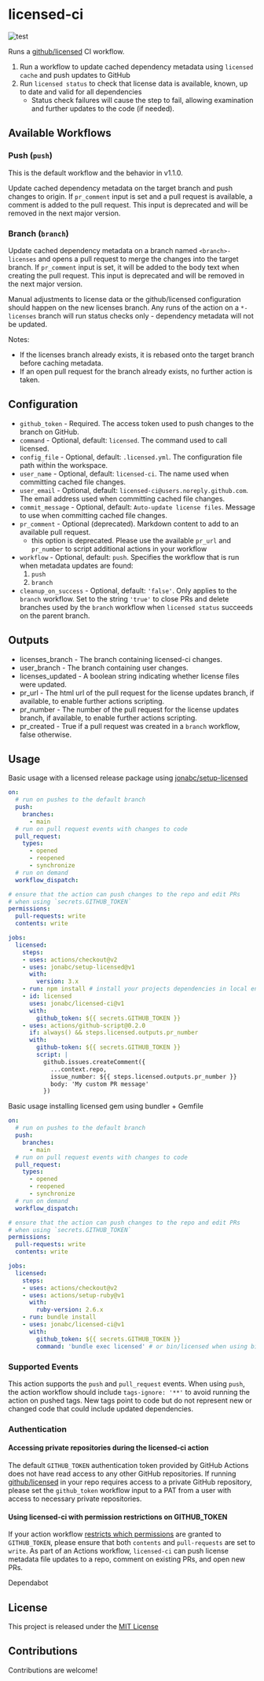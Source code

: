 # licensed-ci

![test](https://github.com/jonabc/licensed-ci/workflows/Test/badge.svg)

Runs a [github/licensed](https://github.com/github/licensed) CI workflow.

1. Run a workflow to update cached dependency metadata using `licensed cache` and push updates to GitHub
1. Run `licensed status` to check that license data is available, known, up to date and valid for all dependencies
   - Status check failures will cause the step to fail, allowing examination and further updates to the code (if needed).

## Available Workflows

### Push (`push`)

This is the default workflow and the behavior in v1.1.0.

Update cached dependency metadata on the target branch and push changes to origin.
If `pr_comment` input is set and a pull request is available, a comment is added to the pull request.  This input is deprecated and will be removed in the next major version.

### Branch (`branch`)

Update cached dependency metadata on a branch named `<branch>-licenses` and opens a pull request to merge the changes into the target branch.
If `pr_comment` input is set, it will be added to the body text when creating the pull request.  This input is deprecated and will be removed in the next major version.

Manual adjustments to license data or the github/licensed configuration should happen on the new licenses branch.
Any runs of the action on a `*-licenses` branch will run status checks only - dependency metadata will not be updated.

Notes:

- If the licenses branch already exists, it is rebased onto the target branch before caching metadata.
- If an open pull request for the branch already exists, no further action is taken.

## Configuration

- `github_token` - Required.  The access token used to push changes to the branch on GitHub.
- `command` - Optional, default: `licensed`. The command used to call licensed.
- `config_file` - Optional, default: `.licensed.yml`.  The configuration file path within the workspace.
- `user_name` - Optional, default: `licensed-ci`.  The name used when committing cached file changes.
- `user_email` - Optional, default: `licensed-ci@users.noreply.github.com`.  The email address used when committing cached file changes.
- `commit_message` - Optional, default: `Auto-update license files`.  Message to use when committing cached file changes.
- `pr_comment` - Optional (deprecated).  Markdown content to add to an available pull request.
  - this option is deprecated.  Please use the available `pr_url` and `pr_number` to script additional actions in your workflow
- `workflow` - Optional, default: `push`.  Specifies the workflow that is run when metadata updates are found:
  1. `push`
  1. `branch`
- `cleanup_on_success` - Optional, default: `'false'`.  Only applies to the `branch` workflow.  Set to the string `'true'` to close PRs and delete branches used by the `branch` workflow when `licensed status` succeeds on the parent branch.

## Outputs

- licenses_branch - The branch containing licensed-ci changes.
- user_branch - The branch containing user changes.
- licenses_updated - A boolean string indicating whether license files were updated.
- pr_url - The html url of the pull request for the license updates branch, if available, to enable further actions scripting.
- pr_number - The number of the pull request for the license updates branch, if available, to enable further actions scripting.
- pr_created - True if a pull request was created in a `branch` workflow, false otherwise.

## Usage

Basic usage with a licensed release package using [jonabc/setup-licensed](https://github.com/jonabc/setup-licensed)

```yaml
on:
  # run on pushes to the default branch
  push:
    branches:
      - main
  # run on pull request events with changes to code
  pull_request:
    types:
      - opened
      - reopened
      - synchronize
  # run on demand
  workflow_dispatch:

# ensure that the action can push changes to the repo and edit PRs
# when using `secrets.GITHUB_TOKEN`
permissions:
  pull-requests: write
  contents: write

jobs:
  licensed:
    steps:
    - uses: actions/checkout@v2
    - uses: jonabc/setup-licensed@v1
      with:
        version: 3.x
    - run: npm install # install your projects dependencies in local environment
    - id: licensed
      uses: jonabc/licensed-ci@v1
      with:
        github_token: ${{ secrets.GITHUB_TOKEN }}
    - uses: actions/github-script@0.2.0
      if: always() && steps.licensed.outputs.pr_number
      with:
        github-token: ${{ secrets.GITHUB_TOKEN }}
        script: |
          github.issues.createComment({
            ...context.repo,
            issue_number: ${{ steps.licensed.outputs.pr_number }}
            body: 'My custom PR message'
          })
```

Basic usage installing licensed gem using bundler + Gemfile

```yaml
on:
  # run on pushes to the default branch
  push:
    branches:
      - main
  # run on pull request events with changes to code
  pull_request:
    types:
      - opened
      - reopened
      - synchronize
  # run on demand
  workflow_dispatch:

# ensure that the action can push changes to the repo and edit PRs
# when using `secrets.GITHUB_TOKEN`
permissions:
  pull-requests: write
  contents: write

jobs:
  licensed:
    steps:
    - uses: actions/checkout@v2
    - uses: actions/setup-ruby@v1
      with:
        ruby-version: 2.6.x
    - run: bundle install
    - uses: jonabc/licensed-ci@v1
      with:
        github_token: ${{ secrets.GITHUB_TOKEN }}
        command: 'bundle exec licensed' # or bin/licensed when using binstubs
```

### Supported Events

This action supports the `push` and `pull_request` events.  When using `push`, the action workflow should include `tags-ignore: '**'` to avoid running the action on pushed tags.  New tags point to code but do not represent new or changed code that could include updated dependencies.

### Authentication

#### Accessing private repositories during the licensed-ci action

The default `GITHUB_TOKEN` authentication token provided by GitHub Actions does not have read access to any other GitHub repositories.  If running [github/licensed](https://github.com/github/licensed) in your repo requires access to a private GitHub repository, please set the `github_token` workflow input to a PAT from a user with access to necessary private repositories.

#### Using licensed-ci with permission restrictions on GITHUB_TOKEN

If your action workflow [restricts which permissions](https://docs.github.com/en/actions/security-guides/automatic-token-authentication#permissions-for-the-github_token) are granted to `GITHUB_TOKEN`, please ensure that both `contents` and `pull-requests` are set to `write`. As part of an Actions workflow, `licensed-ci` can push license metadata file updates to a repo, comment on existing PRs, and open new PRs.

Dependabot 

## License

This project is released under the [MIT License](LICENSE)

## Contributions

Contributions are welcome!
